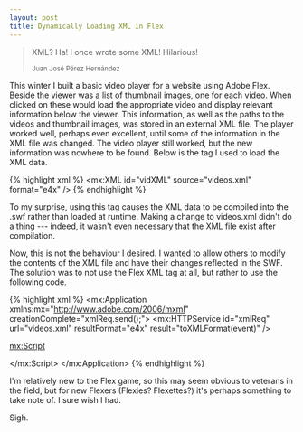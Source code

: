 ```yaml
---
layout: post
title: Dynamically Loading XML in Flex
---
```


> <p>XML? Ha! I once wrote some XML! Hilarious!</p>
> <small>Juan Jos&eacute; P&eacute;rez Hern&aacute;ndez</small>

This winter I built a basic video player for a website using Adobe Flex. Beside the viewer was a list of thumbnail images, one for each video. When clicked on these would load the appropriate video and display relevant information below the viewer. This information, as well as the paths to the videos and thumbnail images, was stored in an external XML file. The player worked well, perhaps even excellent, until some of the information in the XML file was changed. The video player still worked, but the new information was nowhere to be found. Below is the tag I used to load the XML data.

{% highlight xml %}
<mx:XML id="vidXML" source="videos.xml" format="e4x" />
{% endhighlight %}

To my surprise, using this tag causes the XML data to be compiled into the .swf rather than loaded at runtime. Making a change to videos.xml didn't do a thing --- indeed, it wasn't even necessary that the XML file exist after compilation.

Now, this is not the behaviour I desired. I wanted to allow others to modify the contents of the XML file and have their changes reflected in the SWF. The solution was to not use the Flex XML tag at all, but rather to use the following code.

{% highlight xml %}
<mx:Application xmlns:mx="http://www.adobe.com/2006/mxml" creationComplete="xmlReq.send();">
<mx:HTTPService id="xmlReq" url="videos.xml" resultFormat="e4x" result="toXMLFormat(event)" />

<mx:Script>
<![CDATA[
	import mx.rpc.events.ResultEvent;

	private var vidXML:XML;

	private function toXMLFormat(event:ResultEvent):void {
		vidXML = event.result as XML;
	}
]]>
</mx:Script>
</mx:Application>
{% endhighlight %}

I'm relatively new to the Flex game, so this may seem obvious to veterans in the field, but for new Flexers (Flexies? Flexettes?) it's perhaps something to take note of. I sure wish I had.

Sigh.

